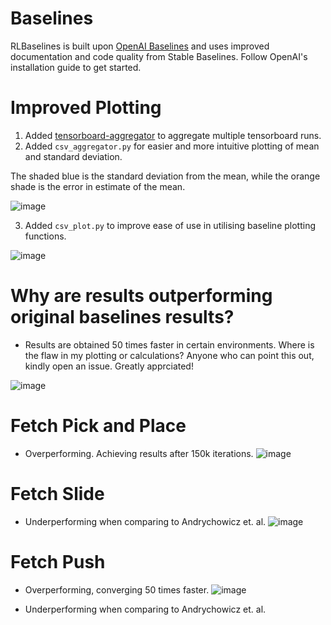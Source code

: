 

# Baselines

RLBaselines is built upon [OpenAI Baselines](https://github.com/openai/baselines) and uses improved documentation and code quality from Stable Baselines. Follow OpenAI's installation guide to get started.

# Improved Plotting

1. Added [tensorboard-aggregator](https://github.com/Spenhouet/tensorboard-aggregator) to aggregate multiple tensorboard runs.
2. Added `csv_aggregator.py` for easier and more intuitive plotting of mean and standard deviation.

The shaded blue is the standard deviation from the mean, while the orange shade is the error in estimate of the mean. 

![image](https://user-images.githubusercontent.com/31866965/74467100-bd87a380-4e98-11ea-930e-0ca0b5bead7d.png)

3. Added `csv_plot.py` to improve ease of use in utilising baseline plotting functions.

![image](https://user-images.githubusercontent.com/31866965/74468656-75b64b80-4e9b-11ea-8ff4-2755eb7aee26.png)


# Why are results outperforming original baselines results? 

- Results are obtained 50 times faster in certain environments. Where is the flaw in my plotting or calculations? Anyone who can point this out, kindly open an issue. Greatly apprciated!

![image](https://user-images.githubusercontent.com/31866965/74676409-444cc100-51b6-11ea-93b8-2a9530ad4df2.png)

# Fetch Pick and Place

- Overperforming. Achieving results after 150k iterations.
![image](https://user-images.githubusercontent.com/31866965/74676554-8970f300-51b6-11ea-947c-047e760fb6b6.png)

# Fetch Slide

- Underperforming when comparing to Andrychowicz et. al.
![image](https://user-images.githubusercontent.com/31866965/74676584-9ab9ff80-51b6-11ea-94f4-533d3bd2f4be.png)

# Fetch Push

- Overperforming, converging 50 times faster.
![image](https://user-images.githubusercontent.com/31866965/74676719-f6848880-51b6-11ea-8b3a-d89c638a5fa7.png)

- Underperforming when comparing to Andrychowicz et. al.
